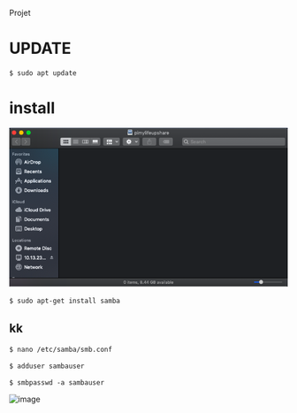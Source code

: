 
Projet
 
 # UPDATE
 ```
 $ sudo apt update 
 ```
 
 # install
 ![image](P.Projets/300112687/Server.png)
 ```
 $ sudo apt-get install samba
 ```
## kk
 ```
 $ nano /etc/samba/smb.conf
 ```
  ```
  $ adduser sambauser
  ```
  
   ```
 $ smbpasswd -a sambauser
   ```
 
 
 ![image]()

